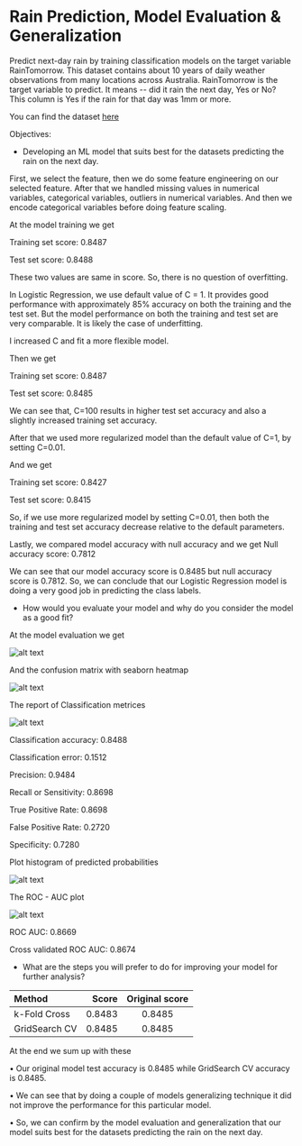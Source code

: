 # Rain Prediction, Model Evaluation & Generalization
Predict next-day rain by training classification models on the target variable RainTomorrow. This dataset contains about 10 years of daily weather observations from many locations across Australia. RainTomorrow is the target variable to predict. It means -- did it rain the next day, Yes or No? This column is Yes if the rain for that day was 1mm or more.

You can find the dataset [here](https://www.kaggle.com/jsphyg/weather-dataset-rattle-package)

Objectives:

- Developing an ML model that suits best for the datasets predicting the rain on the next day.

First, we select the feature, then we do some feature engineering on our selected feature. After that we handled missing values in numerical variables, categorical variables, outliers in numerical variables. And then we encode categorical variables before doing feature scaling.

At the model training we get

Training set score: 0.8487

Test set score: 0.8488

These two values are same in score. So, there is no question of overfitting.

In Logistic Regression, we use default value of C = 1. It provides good performance with approximately 85% accuracy on both the training and the test set. But the model performance on both the training and test set are very comparable. It is likely the case of underfitting.

I increased C and fit a more flexible model.

Then we get 

Training set score: 0.8487

Test set score: 0.8485

We can see that, C=100 results in higher test set accuracy and also a slightly increased training set accuracy.

After that we used more regularized model than the default value of C=1, by setting C=0.01.

And we get

Training set score: 0.8427

Test set score: 0.8415

So, if we use more regularized model by setting C=0.01, then both the training and test set accuracy decrease relative to the default parameters.

Lastly, we compared model accuracy with null accuracy and we get Null accuracy score: 0.7812

We can see that our model accuracy score is 0.8485 but null accuracy score is 0.7812. So, we can conclude that our Logistic Regression model is doing a very good job in predicting the class labels.


- How would you evaluate your model and why do you consider the model as a good fit?

At the model evaluation we get

![alt text](https://github.com/saadbinmanjur/Rain-Prediction-Model-Evaluation-and-Generalization/blob/main/Output/Output1.png?raw=true)

And the confusion matrix with seaborn heatmap

![alt text](https://github.com/saadbinmanjur/Rain-Prediction-Model-Evaluation-and-Generalization/blob/main/Output/Output2.png?raw=true)

The report of Classification metrices

![alt text](https://github.com/saadbinmanjur/Rain-Prediction-Model-Evaluation-and-Generalization/blob/main/Output/Output3.png?raw=true)

Classification accuracy: 0.8488

Classification error: 0.1512

Precision: 0.9484

Recall or Sensitivity: 0.8698

True Positive Rate: 0.8698

False Positive Rate: 0.2720

Specificity: 0.7280


Plot histogram of predicted probabilities

![alt text](https://github.com/saadbinmanjur/Rain-Prediction-Model-Evaluation-and-Generalization/blob/main/Output/Output4.png?raw=true)

The ROC - AUC plot

![alt text](https://github.com/saadbinmanjur/Rain-Prediction-Model-Evaluation-and-Generalization/blob/main/Output/Output5.png?raw=true)

ROC AUC: 0.8669

Cross validated ROC AUC: 0.8674


- What are the steps you will prefer to do for improving your model for further analysis?

Method | Score | Original score
| :--- | ---: | :---:
k-Fold Cross  | 0.8483 | 0.8485
GridSearch CV  | 0.8485 | 0.8485


At the end we sum up with these

•	Our original model test accuracy is 0.8485 while GridSearch CV accuracy is 0.8485.

•	We can see that by doing a couple of models generalizing technique it did not improve the performance for this particular model.

•	So, we can confirm by the model evaluation and generalization that our model suits best for the datasets predicting the rain on the next day.

